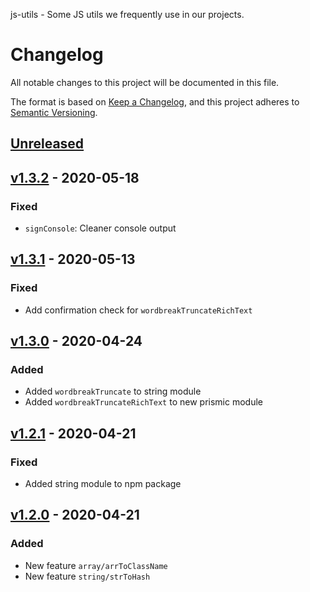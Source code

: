 js-utils - Some JS utils we frequently use in our projects.

# Changelog

All notable changes to this project will be documented in this file.

The format is based on [Keep a Changelog](https://keepachangelog.com/en/1.0.0/),
and this project adheres to [Semantic Versioning](https://semver.org/spec/v2.0.0.html).

## [Unreleased]

## [v1.3.2] - 2020-05-18

### Fixed

- `signConsole`: Cleaner console output

## [v1.3.1] - 2020-05-13

### Fixed

- Add confirmation check for `wordbreakTruncateRichText`

## [v1.3.0] - 2020-04-24

### Added

- Added `wordbreakTruncate` to string module
- Added `wordbreakTruncateRichText` to new prismic module

## [v1.2.1] - 2020-04-21

### Fixed

- Added string module to npm package

## [v1.2.0] - 2020-04-21

### Added

- New feature `array/arrToClassName`
- New feature `string/strToHash`


[unreleased]: https://github.com/Pixelherz/js-utils/compare/v1.3.2...HEAD
[v1.3.2]: https://github.com/Pixelherz/js-utils/compare/v1.3.1...v1.3.2
[v1.3.1]: https://github.com/Pixelherz/js-utils/compare/v1.3.0...v1.3.1
[v1.3.0]: https://github.com/Pixelherz/js-utils/compare/v1.2.1...v1.3.0
[v1.2.1]: https://github.com/Pixelherz/js-utils/compare/v1.2.0...v1.2.1
[v1.2.0]: https://github.com/Pixelherz/js-utils/compare/v1.1.2...v1.2.0
[v1.1.2]: https://github.com/Pixelherz/js-utils/compare/v1.1.1...v1.1.2
[v1.1.1]: https://github.com/Pixelherz/js-utils/compare/v1.1.0...v1.1.1
[v1.1.0]: https://github.com/Pixelherz/js-utils/compare/v1.0.1...v1.1.0
[v1.0.1]: https://github.com/Pixelherz/js-utils/compare/v1.0.0...v1.0.1
[v1.0.0]: https://github.com/Pixelherz/js-utils/releases/tag/v1.0.0
